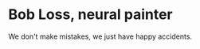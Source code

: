 Bob Loss, neural painter
========================
We don't make mistakes, we just have happy accidents.

